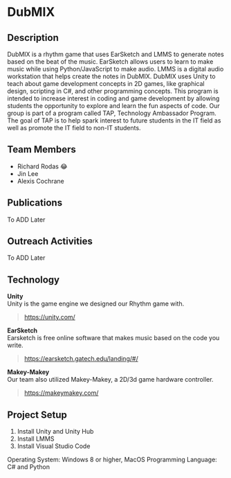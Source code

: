 # DubMIX

## Description
DubMIX is a rhythm game that uses EarSketch and LMMS to generate notes based on the beat of the music. EarSketch allows users to learn to make music while using Python/JavaScript to make audio. LMMS is a digital audio workstation that helps create the notes in DubMIX. DubMIX uses Unity to teach about game development concepts in 2D games, like graphical design, scripting in C#, and other programming concepts. This program is intended to increase interest in coding and game development by allowing students the opportunity to explore and learn the fun aspects of code. Our group is part of a program called TAP, Technology Ambassador Program. The goal of TAP is to help spark interest to future students in the IT field as well as promote the IT field to non-IT students.

##  Team Members
* Richard Rodas 😂
* Jin Lee
* Alexis Cochrane

## Publications
  To ADD Later

## Outreach Activities
  To ADD Later

## Technology

**Unity** <br />
Unity is the game engine we designed our Rhythm game with.
>https://unity.com/

**EarSketch** <br />
Earsketch is free online software that makes music based on the code you write.
>https://earsketch.gatech.edu/landing/#/

**Makey-Makey** <br />
Our team also utilized Makey-Makey, a 2D/3d game hardware controller.
>https://makeymakey.com/

## Project Setup
 1. Install Unity and Unity Hub
 2. Install LMMS
 3. Install Visual Studio Code
 
 Operating System: Windows 8 or higher, MacOS
 Programming Language: C# and Python
  
